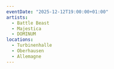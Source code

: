 ```yaml
---
eventDate: "2025-12-12T19:00:00+01:00"
artists:
  - Battle Beast
  - Majestica
  - DOMINUM
locations:
  - Turbinenhalle
  - Oberhausen
  - Allemagne
---
```

